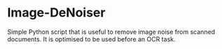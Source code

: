# Image-DeNoiser

Simple Python script that is useful to remove image noise from scanned documents. It is optimised to be used before an OCR task.
